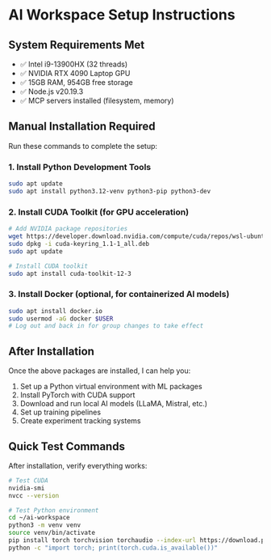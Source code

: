 # AI Workspace Setup Instructions

## System Requirements Met
- ✅ Intel i9-13900HX (32 threads)
- ✅ NVIDIA RTX 4090 Laptop GPU
- ✅ 15GB RAM, 954GB free storage
- ✅ Node.js v20.19.3
- ✅ MCP servers installed (filesystem, memory)

## Manual Installation Required

Run these commands to complete the setup:

### 1. Install Python Development Tools
```bash
sudo apt update
sudo apt install python3.12-venv python3-pip python3-dev
```

### 2. Install CUDA Toolkit (for GPU acceleration)
```bash
# Add NVIDIA package repositories
wget https://developer.download.nvidia.com/compute/cuda/repos/wsl-ubuntu/x86_64/cuda-keyring_1.1-1_all.deb
sudo dpkg -i cuda-keyring_1.1-1_all.deb
sudo apt update

# Install CUDA toolkit
sudo apt install cuda-toolkit-12-3
```

### 3. Install Docker (optional, for containerized AI models)
```bash
sudo apt install docker.io
sudo usermod -aG docker $USER
# Log out and back in for group changes to take effect
```

## After Installation

Once the above packages are installed, I can help you:
1. Set up a Python virtual environment with ML packages
2. Install PyTorch with CUDA support
3. Download and run local AI models (LLaMA, Mistral, etc.)
4. Set up training pipelines
5. Create experiment tracking systems

## Quick Test Commands

After installation, verify everything works:
```bash
# Test CUDA
nvidia-smi
nvcc --version

# Test Python environment
cd ~/ai-workspace
python3 -m venv venv
source venv/bin/activate
pip install torch torchvision torchaudio --index-url https://download.pytorch.org/whl/cu121
python -c "import torch; print(torch.cuda.is_available())"
```